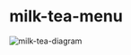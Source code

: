 # milk-tea-menu
![milk-tea-diagram](https://github.com/anndpp/milk-tea-menu/assets/93894461/c9722f0c-e30d-487a-88fd-245bf128043f)
